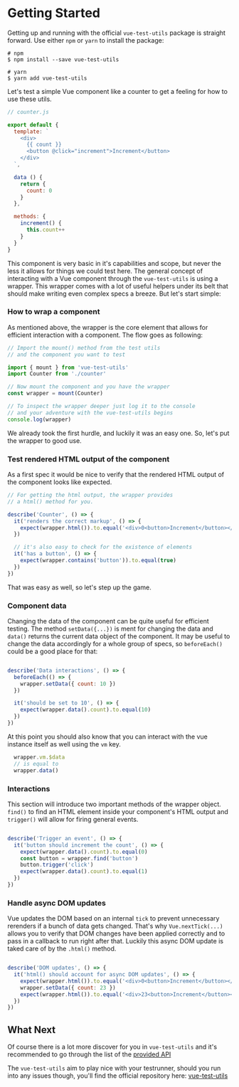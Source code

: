 # Getting Started

Getting up and running with the official `vue-test-utils` package is straight forward.
Use either `npm` or `yarn` to install the package:

```shell
# npm
$ npm install --save vue-test-utils

# yarn
$ yarn add vue-test-utils
```

Let's test a simple Vue component like a counter to get a feeling for how to use these utils.

```js
// counter.js

export default {
  template: `
    <div>
      {{ count }}
      <button @click="increment">Increment</button>
    </div>
  `,

  data () {
    return {
      count: 0
    }
  },

  methods: {
    increment() {
      this.count++
    }
  }
}

```

This component is very basic in it's capabilities and scope,
but never the less it allows for things we could test here. The general concept of interacting with a Vue component through the `vue-test-utils` is using a wrapper. This wrapper comes with a lot of useful helpers under its belt that should make writing even complex specs a breeze. But let's start simple:

### How to wrap a component

As mentioned above, the wrapper is the core element that allows for efficient interaction with a component. The flow goes as following:

```js
// Import the mount() method from the test utils
// and the component you want to test

import { mount } from 'vue-test-utils'
import Counter from './counter'

// Now mount the component and you have the wrapper
const wrapper = mount(Counter)

// To inspect the wrapper deeper just log it to the console
// and your adventure with the vue-test-utils begins
console.log(wrapper)
```

We already took the first hurdle, and luckily it was an easy one. So, let's put the wrapper to good use.


### Test rendered HTML output of the component

As a first spec it would be nice to verify that the rendered HTML output of the component looks like expected.

```js
// For getting the html output, the wrapper provides
// a html() method for you.

describe('Counter', () => {
  it('renders the correct markup', () => {
    expect(wrapper.html()).to.equal('<div>0<button>Increment</button></div>')
  })

  // it's also easy to check for the existence of elements
  it('has a button', () => {
    expect(wrapper.contains('button')).to.equal(true)
  })
})
```

That was easy as well, so let's step up the game.

### Component data

Changing the data of the component can be quite useful for efficient testing. The method `setData({...})` is ment for changing the data and `data()` returns the current data object of the component.
It may be useful to change the data accordingly for a whole group of specs, so `beforeEach()` could be a good place for that:

```js

describe('Data interactions', () => {
  beforeEach(() => {
    wrapper.setData({ count: 10 })
  })

  it('should be set to 10', () => {
    expect(wrapper.data().count).to.equal(10)
  })
})

```

At this point you should also know that you can interact with the vue instance itself as well using the `vm` key.

```js
  wrapper.vm.$data
  // is equal to
  wrapper.data()
```

### Interactions

This section will introduce two important methods of the wrapper object.
`find()` to find an HTML element inside your component's HTML output and `trigger()` will allow for firing general events.

```js

describe('Trigger an event', () => {
  it('button should increment the count', () => {
    expect(wrapper.data().count).to.equal(0)
    const button = wrapper.find('button')
    button.trigger('click')
    expect(wrapper.data().count).to.equal(1)
  })
})

```

### Handle async DOM updates

Vue updates the DOM based on an internal `tick` to prevent unnecessary rerenders if a bunch of data gets changed. That's why `Vue.nextTick(...)` allows you to verify that DOM changes have been applied correctly and to pass in a callback to run right after that. Luckily this async DOM update is taked care of by the `.html()` method.

```js

describe('DOM updates', () => {
  it('html() should account for async DOM updates', () => {
    expect(wrapper.html()).to.equal('<div>0<button>Increment</button></div>')
    wrapper.setData({ count: 23 })
    expect(wrapper.html()).to.equal('<div>23<button>Increment</button></div>')
  })
})

```

## What Next

Of course there is a lot more discover for you in `vue-test-utils` and it's recommended to go through the list of the [provided API](SUMMARY.md)

The `vue-test-utils` aim to play nice with your testrunner, should you run into any issues though, you'll find the official repository here: [vue-test-utils](https://github.com/vuejs/vue-test-utils)
